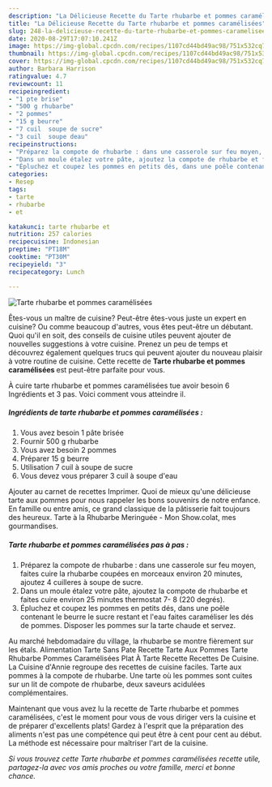 ```yaml
---
description: "La Délicieuse Recette du Tarte rhubarbe et pommes caramélisées"
title: "La Délicieuse Recette du Tarte rhubarbe et pommes caramélisées"
slug: 248-la-delicieuse-recette-du-tarte-rhubarbe-et-pommes-caramelisees
date: 2020-08-29T17:07:10.241Z
image: https://img-global.cpcdn.com/recipes/1107cd44bd49ac98/751x532cq70/tarte-rhubarbe-et-pommes-caramelisees-photo-principale-de-la-recette.jpg
thumbnail: https://img-global.cpcdn.com/recipes/1107cd44bd49ac98/751x532cq70/tarte-rhubarbe-et-pommes-caramelisees-photo-principale-de-la-recette.jpg
cover: https://img-global.cpcdn.com/recipes/1107cd44bd49ac98/751x532cq70/tarte-rhubarbe-et-pommes-caramelisees-photo-principale-de-la-recette.jpg
author: Barbara Harrison
ratingvalue: 4.7
reviewcount: 11
recipeingredient:
- "1 pte brise"
- "500 g rhubarbe"
- "2 pommes"
- "15 g beurre"
- "7 cuil  soupe de sucre"
- "3 cuil  soupe deau"
recipeinstructions:
- "Préparez la compote de rhubarbe : dans une casserole sur feu moyen, faites cuire la rhubarbe coupées en morceaux environ 20 minutes, ajoutez 4 cuilleres à soupe de sucre."
- "Dans un moule étalez votre pâte, ajoutez la compote de rhubarbe et faites cuire environ 25 minutes thermostat 7- 8 (220 degrés)."
- "Épluchez et coupez les pommes en petits dés, dans une poêle contenant le beurre le sucre restant et l&#39;eau faites caraméliser les dés de pommes. Disposer les pommes sur la tarte chaude et servez."
categories:
- Resep
tags:
- tarte
- rhubarbe
- et

katakunci: tarte rhubarbe et 
nutrition: 257 calories
recipecuisine: Indonesian
preptime: "PT18M"
cooktime: "PT30M"
recipeyield: "3"
recipecategory: Lunch

---
```



![Tarte rhubarbe et pommes caramélisées](https://img-global.cpcdn.com/recipes/1107cd44bd49ac98/751x532cq70/tarte-rhubarbe-et-pommes-caramelisees-photo-principale-de-la-recette.jpg)

Êtes-vous un maître de cuisine? Peut-être êtes-vous juste un expert en cuisine? Ou comme beaucoup d'autres, vous êtes peut-être un débutant. Quoi qu'il en soit, des conseils de cuisine utiles peuvent ajouter de nouvelles suggestions à votre cuisine. Prenez un peu de temps et découvrez également quelques trucs qui peuvent ajouter du nouveau plaisir à votre routine de cuisine. Cette recette de <strong> Tarte rhubarbe et pommes caramélisées </strong> est peut-être parfaite pour vous.

<!--inarticleads1-->

À cuire tarte rhubarbe et pommes caramélisées tue avoir besoin 6 Ingrédients et 3 pas. Voici comment vous atteindre il.

##### Ingrédients de tarte rhubarbe et pommes caramélisées :

1. Vous avez besoin 1 pâte brisée
1. Fournir 500 g rhubarbe
1. Vous avez besoin 2 pommes
1. Préparer 15 g beurre
1. Utilisation 7 cuil à soupe de sucre
1. Vous devez vous préparer 3 cuil à soupe d&#39;eau


Ajouter au carnet de recettes Imprimer. Quoi de mieux qu&#39;une délicieuse tarte aux pommes pour nous rappeler les bons souvenirs de notre enfance. En famille ou entre amis, ce grand classique de la pâtisserie fait toujours des heureux. Tarte à la Rhubarbe Meringuée - Mon Show.colat, mes gourmandises. 

<!--inarticleads2-->

##### Tarte rhubarbe et pommes caramélisées pas à pas :

1. Préparez la compote de rhubarbe : dans une casserole sur feu moyen, faites cuire la rhubarbe coupées en morceaux environ 20 minutes, ajoutez 4 cuilleres à soupe de sucre.
1. Dans un moule étalez votre pâte, ajoutez la compote de rhubarbe et faites cuire environ 25 minutes thermostat 7- 8 (220 degrés).
1. Épluchez et coupez les pommes en petits dés, dans une poêle contenant le beurre le sucre restant et l&#39;eau faites caraméliser les dés de pommes. Disposer les pommes sur la tarte chaude et servez.


Au marché hebdomadaire du village, la rhubarbe se montre fièrement sur les étals. Alimentation Tarte Sans Pate Recette Tarte Aux Pommes Tarte Rhubarbe Pommes Caramélisées Plat À Tarte Recette Recettes De Cuisine. La Cuisine d&#39;Annie regroupe des recettes de cuisine faciles. Tarte aux pommes à la compote de rhubarbe. Une tarte où les pommes sont cuites sur un lit de compote de rhubarbe, deux saveurs acidulées complémentaires. 

<!--inarticleads1-->

<p>
Maintenant que vous avez lu la recette de Tarte rhubarbe et pommes caramélisées, c'est le moment pour vous de vous diriger vers la cuisine et de préparer d'excellents plats! Gardez à l'esprit que la préparation des aliments n'est pas une compétence qui peut être à cent pour cent au début. La méthode est nécessaire pour maîtriser l'art de la cuisine.
</p>

<p>
<i>Si vous trouvez cette Tarte rhubarbe et pommes caramélisées recette utile, partagez-la avec vos amis proches ou votre famille, merci et bonne chance.</i>
</p>
